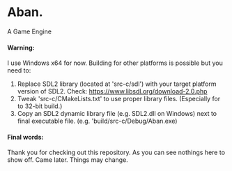 # Aban.
 A Game Engine

#### Warning:
 I use Windows x64 for now. Building for other platforms is possible but you need to:
 1) Replace SDL2 library (located at 'src-c/sdl') with your target platform version of SDL2. Check: https://www.libsdl.org/download-2.0.php
 2) Tweak 'src-c/CMakeLists.txt' to use proper library files. (Especially for to 32-bit build.)
 3) Copy an SDL2 dynamic library file (e.g. SDL2.dll on Windows) next to final executable file. (e.g. 'build/src-c/Debug/Aban.exe)

#### Final words:
 Thank you for checking out this repository. As you can see nothings here to show off. Came later. Things may change.
